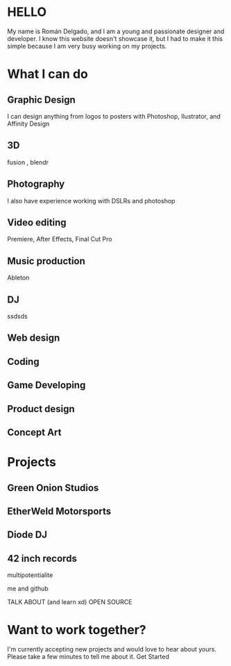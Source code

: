 # HELLO
My name is Román Delgado, and I am a young and passionate designer and developer. I know this website doesn't showcase it, but I had to make it this simple because I am very busy working on my projects.


# What I can do
## Graphic Design
I can design anything from logos to posters with Photoshop, Ilustrator, and Affinity Design
## 3D
fusion , blendr

## Photography
I also have experience working with DSLRs and photoshop

## Video editing
Premiere, After Effects, Final Cut Pro

## Music production
Ableton

## DJ
ssdsds
## Web design
## Coding
## Game Developing
## Product design
## Concept Art



# Projects
## Green Onion Studios

## EtherWeld Motorsports

## Diode DJ

## 42 inch records


multipotentialite

me and github

TALK ABOUT (and learn xd) OPEN SOURCE


# Want to work together?
I'm currently accepting new projects and would love to hear about yours. Please take a few minutes to tell me about it.
Get Started
